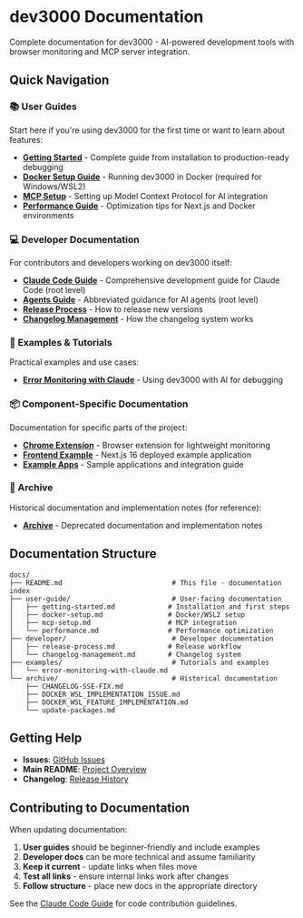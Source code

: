 # dev3000 Documentation

Complete documentation for dev3000 - AI-powered development tools with browser monitoring and MCP server integration.

## Quick Navigation

### 📚 User Guides

Start here if you're using dev3000 for the first time or want to learn about features:

- **[Getting Started](user-guide/getting-started.md)** - Complete guide from installation to production-ready debugging
- **[Docker Setup Guide](user-guide/docker-setup.md)** - Running dev3000 in Docker (required for Windows/WSL2)
- **[MCP Setup](user-guide/mcp-setup.md)** - Setting up Model Context Protocol for AI integration
- **[Performance Guide](user-guide/performance.md)** - Optimization tips for Next.js and Docker environments

### 💻 Developer Documentation

For contributors and developers working on dev3000 itself:

- **[Claude Code Guide](../CLAUDE.md)** - Comprehensive development guide for Claude Code (root level)
- **[Agents Guide](../AGENTS.md)** - Abbreviated guidance for AI agents (root level)
- **[Release Process](developer/release-process.md)** - How to release new versions
- **[Changelog Management](developer/changelog-management.md)** - How the changelog system works

### 📖 Examples & Tutorials

Practical examples and use cases:

- **[Error Monitoring with Claude](examples/error-monitoring-with-claude.md)** - Using dev3000 with AI for debugging

### 📦 Component-Specific Documentation

Documentation for specific parts of the project:

- **[Chrome Extension](../chrome-extension/README.md)** - Browser extension for lightweight monitoring
- **[Frontend Example](../frontend/README.md)** - Next.js 16 deployed example application
- **[Example Apps](../example/nextjs16/README.md)** - Sample applications and integration guide

### 📜 Archive

Historical documentation and implementation notes (for reference):

- **[Archive](archive/)** - Deprecated documentation and implementation notes

## Documentation Structure

```
docs/
├── README.md                           # This file - documentation index
├── user-guide/                         # User-facing documentation
│   ├── getting-started.md             # Installation and first steps
│   ├── docker-setup.md                # Docker/WSL2 setup
│   ├── mcp-setup.md                   # MCP integration
│   └── performance.md                 # Performance optimization
├── developer/                          # Developer documentation
│   ├── release-process.md             # Release workflow
│   └── changelog-management.md        # Changelog system
├── examples/                           # Tutorials and examples
│   └── error-monitoring-with-claude.md
└── archive/                            # Historical documentation
    ├── CHANGELOG-SSE-FIX.md
    ├── DOCKER_WSL_IMPLEMENTATION_ISSUE.md
    ├── DOCKER_WSL_FEATURE_IMPLEMENTATION.md
    └── update-packages.md
```

## Getting Help

- **Issues**: [GitHub Issues](https://github.com/automationjp/dev3000/issues)
- **Main README**: [Project Overview](../README.md)
- **Changelog**: [Release History](../CHANGELOG.md)

## Contributing to Documentation

When updating documentation:

1. **User guides** should be beginner-friendly and include examples
2. **Developer docs** can be more technical and assume familiarity
3. **Keep it current** - update links when files move
4. **Test all links** - ensure internal links work after changes
5. **Follow structure** - place new docs in the appropriate directory

See the [Claude Code Guide](../CLAUDE.md) for code contribution guidelines.
